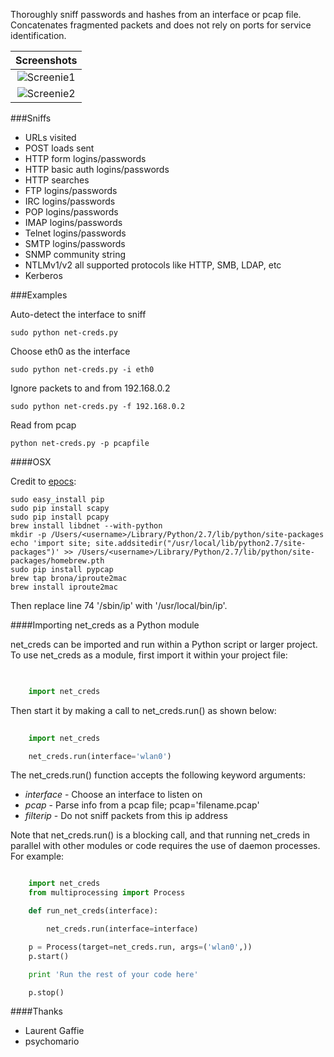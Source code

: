 Thoroughly sniff passwords and hashes from an interface or pcap file. Concatenates fragmented packets and does not rely on ports for service identification. 

| Screenshots |
|:-----:|
| ![Screenie1](http://imgur.com/opQo7Bb.png) |
| ![Screenie2](http://imgur.com/Kl5I6Ju.png) |

###Sniffs

* URLs visited
* POST loads sent
* HTTP form logins/passwords
* HTTP basic auth logins/passwords
* HTTP searches
* FTP logins/passwords
* IRC logins/passwords
* POP logins/passwords
* IMAP logins/passwords
* Telnet logins/passwords
* SMTP logins/passwords
* SNMP community string
* NTLMv1/v2 all supported protocols like HTTP, SMB, LDAP, etc
* Kerberos


###Examples

Auto-detect the interface to sniff

```sudo python net-creds.py```

Choose eth0 as the interface

```sudo python net-creds.py -i eth0```

Ignore packets to and from 192.168.0.2

```sudo python net-creds.py -f 192.168.0.2```

Read from pcap

```python net-creds.py -p pcapfile```


####OSX

Credit to [epocs](https://github.com/epocs):
```
sudo easy_install pip
sudo pip install scapy
sudo pip install pcapy
brew install libdnet --with-python
mkdir -p /Users/<username>/Library/Python/2.7/lib/python/site-packages
echo 'import site; site.addsitedir("/usr/local/lib/python2.7/site-packages")' >> /Users/<username>/Library/Python/2.7/lib/python/site-packages/homebrew.pth
sudo pip install pypcap
brew tap brona/iproute2mac
brew install iproute2mac
```
Then replace line 74 '/sbin/ip' with '/usr/local/bin/ip'.


####Importing net_creds as a Python module

net_creds can be imported and run within a Python script or larger project. To use net_creds as a module, first import it within your project file:

```python

	
	import net_creds
```

Then start it by making a call to net\_creds.run() as shown below:

```python
	
	import net_creds

	net_creds.run(interface='wlan0')

```

The net\_creds.run() function accepts the following keyword arguments:

- _interface_ - Choose an interface to listen on
- _pcap_ - Parse info from a pcap file; pcap='filename.pcap'
- _filterip_ - Do not sniff packets from this ip address

Note that net\_creds.run() is a blocking call, and that running net\_creds in parallel with other modules or code requires the use of daemon processes. For example:


```python

	import net_creds
	from multiprocessing import Process

	def run_net_creds(interface):

		net_creds.run(interface=interface)

	p = Process(target=net_creds.run, args=('wlan0',))
	p.start()

	print 'Run the rest of your code here'

	p.stop()

```

####Thanks
* Laurent Gaffie
* psychomario
